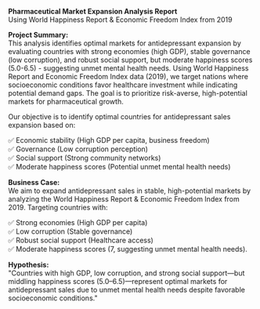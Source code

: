 **Pharmaceutical Market Expansion Analysis Report**  
Using World Happiness Report & Economic Freedom Index from 2019  

**Project Summary:**  
This analysis identifies optimal markets for antidepressant expansion by evaluating countries with strong economies (high GDP), stable governance (low corruption), and robust social support, but moderate happiness scores (5.0-6.5) - suggesting unmet mental health needs. Using World Happiness Report and Economic Freedom Index data (2019), we target nations where socioeconomic conditions favor healthcare investment while indicating potential demand gaps. The goal is to prioritize risk-averse, high-potential markets for pharmaceutical growth.  
  
Our objective is to identify optimal countries for antidepressant sales expansion based on: 
  
✅ Economic stability (High GDP per capita, business freedom)  
✅ Governance (Low corruption perception)  
✅ Social support (Strong community networks)  
✅ Moderate happiness scores (Potential unmet mental health needs)  
  
**Business Case:**  
We aim to expand antidepressant sales in stable, high-potential markets by analyzing the World Happiness Report & Economic Freedom Index from 2019. Targeting countries with:  
  
✅ Strong economies (High GDP per capita)  
✅ Low corruption (Stable governance)  
✅ Robust social support (Healthcare access)  
✅ Moderate happiness scores (7, suggesting unmet mental health needs).  
  
**Hypothesis:**   
"Countries with high GDP, low corruption, and strong social support—but middling happiness scores (5.0–6.5)—represent optimal markets for antidepressant sales due to unmet mental health needs despite favorable
socioeconomic conditions."
